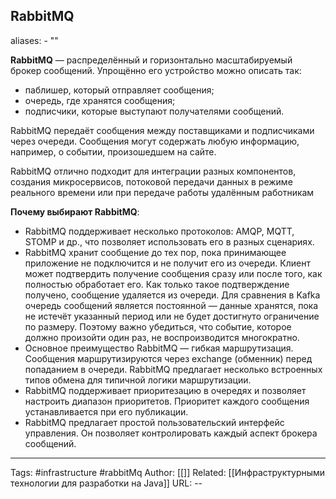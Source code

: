 ## RabbitMQ
aliases: 
	- ""

**RabbitMQ** — распределённый и горизонтально масштабируемый брокер сообщений. Упрощённо его устройство можно описать так:
- паблишер, который отправляет сообщения;
- очередь, где хранятся сообщения;
- подписчики, которые выступают получателями сообщений.

RabbitMQ передаёт сообщения между поставщиками и подписчиками через очереди. Сообщения могут содержать любую информацию, например, о событии, произошедшем на сайте. 

RabbitMQ отлично подходит для интеграции разных компонентов, создания микросервисов, потоковой передачи данных в режиме реального времени или при передаче работы удалённым работникам

**Почему выбирают RabbitMQ**:
- RabbitMQ поддерживает несколько протоколов: AMQP, MQTT, STOMP и др., что позволяет использовать его в разных сценариях.
- RabbitMQ хранит сообщение до тех пор, пока принимающее приложение не подключится и не получит его из очереди. Клиент может подтвердить получение сообщения сразу или после того, как полностью обработает его. Как только такое подтверждение получено, сообщение удаляется из очереди. Для сравнения в Kafka очередь сообщений является постоянной — данные хранятся, пока не истечёт указанный период или не будет достигнуто ограничение по размеру. Поэтому важно убедиться, что событие, которое должно произойти один раз, не воспроизводится многократно. 
- Основное преимущество RabbitMQ — гибкая маршрутизация. Сообщения маршрутизируются через exchange (обменник) перед попаданием в очереди. RabbitMQ предлагает несколько встроенных типов обмена для типичной логики маршрутизации. 
- RabbitMQ поддерживает приоритезацию в очередях и позволяет настроить диапазон приоритетов. Приоритет каждого сообщения устанавливается при его публикации. 
- RabbitMQ предлагает простой пользовательский интерфейс управления. Он позволяет контролировать каждый аспект брокера сообщений.


---
Tags: #infrastructure #rabbitMq
Author: [[]]
Related: [[Инфраструктурными технологии для разработки на Java]]
URL: -- 